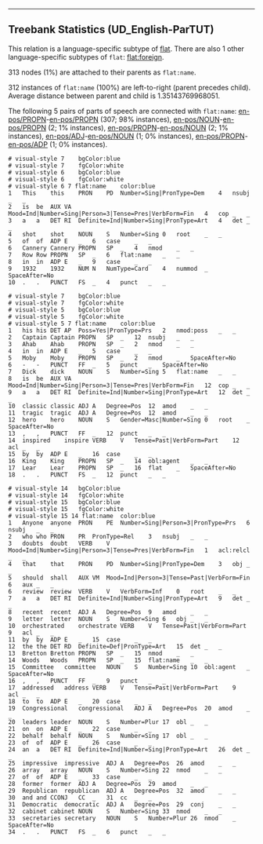 

--------------------------------------------------------------------------------

## Treebank Statistics (UD_English-ParTUT)

This relation is a language-specific subtype of [flat]().
There are also 1 other language-specific subtypes of `flat`: [flat:foreign]().

313 nodes (1%) are attached to their parents as `flat:name`.

312 instances of `flat:name` (100%) are left-to-right (parent precedes child).
Average distance between parent and child is 1.35143769968051.

The following 5 pairs of parts of speech are connected with `flat:name`: [en-pos/PROPN]()-[en-pos/PROPN]() (307; 98% instances), [en-pos/NOUN]()-[en-pos/PROPN]() (2; 1% instances), [en-pos/PROPN]()-[en-pos/NOUN]() (2; 1% instances), [en-pos/ADJ]()-[en-pos/NOUN]() (1; 0% instances), [en-pos/PROPN]()-[en-pos/ADP]() (1; 0% instances).


~~~ conllu
# visual-style 7	bgColor:blue
# visual-style 7	fgColor:white
# visual-style 6	bgColor:blue
# visual-style 6	fgColor:white
# visual-style 6 7 flat:name	color:blue
1	This	this	PRON	PD	Number=Sing|PronType=Dem	4	nsubj	_	_
2	is	be	AUX	VA	Mood=Ind|Number=Sing|Person=3|Tense=Pres|VerbForm=Fin	4	cop	_	_
3	a	a	DET	RI	Definite=Ind|Number=Sing|PronType=Art	4	det	_	_
4	shot	shot	NOUN	S	Number=Sing	0	root	_	_
5	of	of	ADP	E	_	6	case	_	_
6	Cannery	Cannery	PROPN	SP	_	4	nmod	_	_
7	Row	Row	PROPN	SP	_	6	flat:name	_	_
8	in	in	ADP	E	_	9	case	_	_
9	1932	1932	NUM	N	NumType=Card	4	nummod	_	SpaceAfter=No
10	.	.	PUNCT	FS	_	4	punct	_	_

~~~


~~~ conllu
# visual-style 7	bgColor:blue
# visual-style 7	fgColor:white
# visual-style 5	bgColor:blue
# visual-style 5	fgColor:white
# visual-style 5 7 flat:name	color:blue
1	his	his	DET	AP	Poss=Yes|PronType=Prs	2	nmod:poss	_	_
2	Captain	Captain	PROPN	SP	_	12	nsubj	_	_
3	Ahab	Ahab	PROPN	SP	_	2	nmod	_	_
4	in	in	ADP	E	_	5	case	_	_
5	Moby	Moby	PROPN	SP	_	2	nmod	_	SpaceAfter=No
6	-	-	PUNCT	FF	_	5	punct	_	SpaceAfter=No
7	Dick	dick	NOUN	S	Number=Sing	5	flat:name	_	_
8	is	be	AUX	VA	Mood=Ind|Number=Sing|Person=3|Tense=Pres|VerbForm=Fin	12	cop	_	_
9	a	a	DET	RI	Definite=Ind|Number=Sing|PronType=Art	12	det	_	_
10	classic	classic	ADJ	A	Degree=Pos	12	amod	_	_
11	tragic	tragic	ADJ	A	Degree=Pos	12	amod	_	_
12	hero	hero	NOUN	S	Gender=Masc|Number=Sing	0	root	_	SpaceAfter=No
13	,	,	PUNCT	FF	_	12	punct	_	_
14	inspired	inspire	VERB	V	Tense=Past|VerbForm=Part	12	acl	_	_
15	by	by	ADP	E	_	16	case	_	_
16	King	King	PROPN	SP	_	14	obl:agent	_	_
17	Lear	Lear	PROPN	SP	_	16	flat	_	SpaceAfter=No
18	.	.	PUNCT	FS	_	12	punct	_	_

~~~


~~~ conllu
# visual-style 14	bgColor:blue
# visual-style 14	fgColor:white
# visual-style 15	bgColor:blue
# visual-style 15	fgColor:white
# visual-style 15 14 flat:name	color:blue
1	Anyone	anyone	PRON	PE	Number=Sing|Person=3|PronType=Prs	6	nsubj	_	_
2	who	who	PRON	PR	PronType=Rel	3	nsubj	_	_
3	doubts	doubt	VERB	V	Mood=Ind|Number=Sing|Person=3|Tense=Pres|VerbForm=Fin	1	acl:relcl	_	_
4	that	that	PRON	PD	Number=Sing|PronType=Dem	3	obj	_	_
5	should	shall	AUX	VM	Mood=Ind|Person=3|Tense=Past|VerbForm=Fin	6	aux	_	_
6	review	review	VERB	V	VerbForm=Inf	0	root	_	_
7	a	a	DET	RI	Definite=Ind|Number=Sing|PronType=Art	9	det	_	_
8	recent	recent	ADJ	A	Degree=Pos	9	amod	_	_
9	letter	letter	NOUN	S	Number=Sing	6	obj	_	_
10	orchestrated	orchestrate	VERB	V	Tense=Past|VerbForm=Part	9	acl	_	_
11	by	by	ADP	E	_	15	case	_	_
12	the	the	DET	RD	Definite=Def|PronType=Art	15	det	_	_
13	Bretton	Bretton	PROPN	SP	_	15	nmod	_	_
14	Woods	Woods	PROPN	SP	_	15	flat:name	_	_
15	Committee	committee	NOUN	S	Number=Sing	10	obl:agent	_	SpaceAfter=No
16	,	,	PUNCT	FF	_	9	punct	_	_
17	addressed	address	VERB	V	Tense=Past|VerbForm=Part	9	acl	_	_
18	to	to	ADP	E	_	20	case	_	_
19	Congressional	congressional	ADJ	A	Degree=Pos	20	amod	_	_
20	leaders	leader	NOUN	S	Number=Plur	17	obl	_	_
21	on	on	ADP	E	_	22	case	_	_
22	behalf	behalf	NOUN	S	Number=Sing	17	obl	_	_
23	of	of	ADP	E	_	26	case	_	_
24	an	a	DET	RI	Definite=Ind|Number=Sing|PronType=Art	26	det	_	_
25	impressive	impressive	ADJ	A	Degree=Pos	26	amod	_	_
26	array	array	NOUN	S	Number=Sing	22	nmod	_	_
27	of	of	ADP	E	_	33	case	_	_
28	former	former	ADJ	A	Degree=Pos	29	amod	_	_
29	Republican	republican	ADJ	A	Degree=Pos	32	amod	_	_
30	and	and	CCONJ	CC	_	31	cc	_	_
31	Democratic	democratic	ADJ	A	Degree=Pos	29	conj	_	_
32	cabinet	cabinet	NOUN	S	Number=Sing	33	nmod	_	_
33	secretaries	secretary	NOUN	S	Number=Plur	26	nmod	_	SpaceAfter=No
34	.	.	PUNCT	FS	_	6	punct	_	_

~~~


